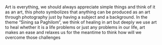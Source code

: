 Art is everything, we should always appreciate simple things and think of it as an art, this photo symbolizes that anything can be produced as an art through photography just by having a subject and a background. In the theme “Sining sa Paghilom”, we think of healing in art but deeply we use art to heal whether it is a life problems or just any problems in our life, art makes an ease and relaxes us for the meantime to think how will we overcome those challenges
